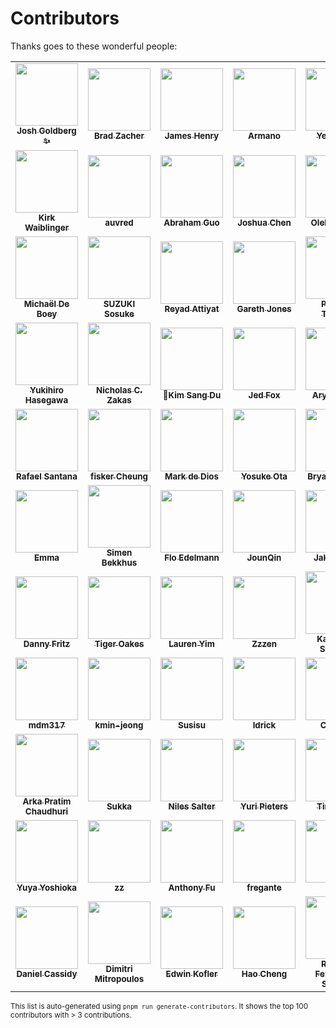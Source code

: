 <!-- ------------------------------------------
 |      DO NOT MODIFY THIS FILE MANUALLY      |
 |                                            |
 | THIS FILE HAS BEEN AUTOMATICALLY GENERATED |
 |                                            |
 |     YOU CAN REGENERATE THIS FILE USING     |
 |         pnpm run generate-contributors     |
 ------------------------------------------- -->

# Contributors

Thanks goes to these wonderful people:

<!-- prettier-ignore-start -->
<!-- markdownlint-disable -->
<table>
  <tr>
    <td align="center"><a href="https://github.com/JoshuaKGoldberg"><img src="https://avatars.githubusercontent.com/u/3335181?v=4&size=100" width="100px;" alt=""/><br /><sub><b>Josh Goldberg ✨</b></sub></a></td>
    <td align="center"><a href="https://github.com/bradzacher"><img src="https://avatars.githubusercontent.com/u/7462525?v=4&size=100" width="100px;" alt=""/><br /><sub><b>Brad Zacher</b></sub></a></td>
    <td align="center"><a href="https://github.com/JamesHenry"><img src="https://avatars.githubusercontent.com/u/900523?v=4&size=100" width="100px;" alt=""/><br /><sub><b>James Henry</b></sub></a></td>
    <td align="center"><a href="https://github.com/armano2"><img src="https://avatars.githubusercontent.com/u/625469?v=4&size=100" width="100px;" alt=""/><br /><sub><b>Armano</b></sub></a></td>
    <td align="center"><a href="https://github.com/yeonjuan"><img src="https://avatars.githubusercontent.com/u/41323220?v=4&size=100" width="100px;" alt=""/><br /><sub><b>YeonJuan</b></sub></a></td>
  </tr>
  <tr>
    <td align="center"><a href="https://github.com/kirkwaiblinger"><img src="https://avatars.githubusercontent.com/u/53019676?v=4&size=100" width="100px;" alt=""/><br /><sub><b>Kirk Waiblinger</b></sub></a></td>
    <td align="center"><a href="https://github.com/auvred"><img src="https://avatars.githubusercontent.com/u/61150013?v=4&size=100" width="100px;" alt=""/><br /><sub><b>auvred</b></sub></a></td>
    <td align="center"><a href="https://github.com/abrahamguo"><img src="https://avatars.githubusercontent.com/u/7842684?v=4&size=100" width="100px;" alt=""/><br /><sub><b>Abraham Guo</b></sub></a></td>
    <td align="center"><a href="https://github.com/Josh-Cena"><img src="https://avatars.githubusercontent.com/u/55398995?v=4&size=100" width="100px;" alt=""/><br /><sub><b>Joshua Chen</b></sub></a></td>
    <td align="center"><a href="https://github.com/a-tarasyuk"><img src="https://avatars.githubusercontent.com/u/509265?v=4&size=100" width="100px;" alt=""/><br /><sub><b>Oleksandr T.</b></sub></a></td>
  </tr>
  <tr>
    <td align="center"><a href="https://github.com/MichaelDeBoey"><img src="https://avatars.githubusercontent.com/u/6643991?v=4&size=100" width="100px;" alt=""/><br /><sub><b>Michaël De Boey</b></sub></a></td>
    <td align="center"><a href="https://github.com/sosukesuzuki"><img src="https://avatars.githubusercontent.com/u/14838850?v=4&size=100" width="100px;" alt=""/><br /><sub><b>SUZUKI Sosuke</b></sub></a></td>
    <td align="center"><a href="https://github.com/soda0289"><img src="https://avatars.githubusercontent.com/u/2373964?v=4&size=100" width="100px;" alt=""/><br /><sub><b>Reyad Attiyat</b></sub></a></td>
    <td align="center"><a href="https://github.com/G-Rath"><img src="https://avatars.githubusercontent.com/u/3151613?v=4&size=100" width="100px;" alt=""/><br /><sub><b>Gareth Jones</b></sub></a></td>
    <td align="center"><a href="https://github.com/weirdpattern"><img src="https://avatars.githubusercontent.com/u/19519411?v=4&size=100" width="100px;" alt=""/><br /><sub><b>Patricio Trevino</b></sub></a></td>
  </tr>
  <tr>
    <td align="center"><a href="https://github.com/y-hsgw"><img src="https://avatars.githubusercontent.com/u/49516827?v=4&size=100" width="100px;" alt=""/><br /><sub><b>Yukihiro Hasegawa</b></sub></a></td>
    <td align="center"><a href="https://github.com/nzakas"><img src="https://avatars.githubusercontent.com/u/38546?v=4&size=100" width="100px;" alt=""/><br /><sub><b>Nicholas C. Zakas</b></sub></a></td>
    <td align="center"><a href="https://github.com/developer-bandi"><img src="https://avatars.githubusercontent.com/u/102564722?v=4&size=100" width="100px;" alt=""/><br /><sub><b>Kim Sang Du</b></sub></a></td>
    <td align="center"><a href="https://github.com/j-f1"><img src="https://avatars.githubusercontent.com/u/25517624?v=4&size=100" width="100px;" alt=""/><br /><sub><b>Jed Fox</b></sub></a></td>
    <td align="center"><a href="https://github.com/aryaemami59"><img src="https://avatars.githubusercontent.com/u/86934138?v=4&size=100" width="100px;" alt=""/><br /><sub><b>Arya Emami</b></sub></a></td>
  </tr>
  <tr>
    <td align="center"><a href="https://github.com/rafaelss95"><img src="https://avatars.githubusercontent.com/u/11965907?v=4&size=100" width="100px;" alt=""/><br /><sub><b>Rafael Santana</b></sub></a></td>
    <td align="center"><a href="https://github.com/fisker"><img src="https://avatars.githubusercontent.com/u/172584?v=4&size=100" width="100px;" alt=""/><br /><sub><b>fisker Cheung</b></sub></a></td>
    <td align="center"><a href="https://github.com/peanutenthusiast"><img src="https://avatars.githubusercontent.com/u/99303358?v=4&size=100" width="100px;" alt=""/><br /><sub><b>Mark de Dios</b></sub></a></td>
    <td align="center"><a href="https://github.com/ota-meshi"><img src="https://avatars.githubusercontent.com/u/16508807?v=4&size=100" width="100px;" alt=""/><br /><sub><b>Yosuke Ota</b></sub></a></td>
    <td align="center"><a href="https://github.com/bmish"><img src="https://avatars.githubusercontent.com/u/698306?v=4&size=100" width="100px;" alt=""/><br /><sub><b>Bryan Mishkin</b></sub></a></td>
  </tr>
  <tr>
    <td align="center"><a href="https://github.com/Pajn"><img src="https://avatars.githubusercontent.com/u/817422?v=4&size=100" width="100px;" alt=""/><br /><sub><b>Emma</b></sub></a></td>
    <td align="center"><a href="https://github.com/SimenB"><img src="https://avatars.githubusercontent.com/u/1404810?v=4&size=100" width="100px;" alt=""/><br /><sub><b>Simen Bekkhus</b></sub></a></td>
    <td align="center"><a href="https://github.com/FloEdelmann"><img src="https://avatars.githubusercontent.com/u/202916?v=4&size=100" width="100px;" alt=""/><br /><sub><b>Flo Edelmann</b></sub></a></td>
    <td align="center"><a href="https://github.com/JounQin"><img src="https://avatars.githubusercontent.com/u/8336744?v=4&size=100" width="100px;" alt=""/><br /><sub><b>JounQin</b></sub></a></td>
    <td align="center"><a href="https://github.com/jakebailey"><img src="https://avatars.githubusercontent.com/u/5341706?v=4&size=100" width="100px;" alt=""/><br /><sub><b>Jake Bailey</b></sub></a></td>
  </tr>
  <tr>
    <td align="center"><a href="https://github.com/dannyfritz"><img src="https://avatars.githubusercontent.com/u/315788?v=4&size=100" width="100px;" alt=""/><br /><sub><b>Danny Fritz</b></sub></a></td>
    <td align="center"><a href="https://github.com/NotWoods"><img src="https://avatars.githubusercontent.com/u/1782266?v=4&size=100" width="100px;" alt=""/><br /><sub><b>Tiger Oakes</b></sub></a></td>
    <td align="center"><a href="https://github.com/cherryblossom000"><img src="https://avatars.githubusercontent.com/u/31467609?v=4&size=100" width="100px;" alt=""/><br /><sub><b>Lauren Yim</b></sub></a></td>
    <td align="center"><a href="https://github.com/Zzzen"><img src="https://avatars.githubusercontent.com/u/6630042?v=4&size=100" width="100px;" alt=""/><br /><sub><b>Zzzen</b></sub></a></td>
    <td align="center"><a href="https://github.com/lukyth"><img src="https://avatars.githubusercontent.com/u/7040242?v=4&size=100" width="100px;" alt=""/><br /><sub><b>Kanitkorn Sujautra</b></sub></a></td>
  </tr>
  <tr>
    <td align="center"><a href="https://github.com/mdm317"><img src="https://avatars.githubusercontent.com/u/62943813?v=4&size=100" width="100px;" alt=""/><br /><sub><b>mdm317</b></sub></a></td>
    <td align="center"><a href="https://github.com/kmin-jeong"><img src="https://avatars.githubusercontent.com/u/53456037?v=4&size=100" width="100px;" alt=""/><br /><sub><b>kmin-jeong</b></sub></a></td>
    <td align="center"><a href="https://github.com/susisu"><img src="https://avatars.githubusercontent.com/u/2443491?v=4&size=100" width="100px;" alt=""/><br /><sub><b>Susisu</b></sub></a></td>
    <td align="center"><a href="https://github.com/ldrick"><img src="https://avatars.githubusercontent.com/u/3674067?v=4&size=100" width="100px;" alt=""/><br /><sub><b>ldrick</b></sub></a></td>
    <td align="center"><a href="https://github.com/cparros"><img src="https://avatars.githubusercontent.com/u/65684072?v=4&size=100" width="100px;" alt=""/><br /><sub><b>Cparros</b></sub></a></td>
  </tr>
  <tr>
    <td align="center"><a href="https://github.com/arkapratimc"><img src="https://avatars.githubusercontent.com/u/105232141?v=4&size=100" width="100px;" alt=""/><br /><sub><b>Arka Pratim Chaudhuri</b></sub></a></td>
    <td align="center"><a href="https://github.com/SukkaW"><img src="https://avatars.githubusercontent.com/u/40715044?v=4&size=100" width="100px;" alt=""/><br /><sub><b>Sukka</b></sub></a></td>
    <td align="center"><a href="https://github.com/Validark"><img src="https://avatars.githubusercontent.com/u/15217173?v=4&size=100" width="100px;" alt=""/><br /><sub><b>Niles Salter</b></sub></a></td>
    <td align="center"><a href="https://github.com/MageJohn"><img src="https://avatars.githubusercontent.com/u/3520558?v=4&size=100" width="100px;" alt=""/><br /><sub><b>Yuri Pieters</b></sub></a></td>
    <td align="center"><a href="https://github.com/timkraut"><img src="https://avatars.githubusercontent.com/u/509669?v=4&size=100" width="100px;" alt=""/><br /><sub><b>Tim Kraut</b></sub></a></td>
  </tr>
  <tr>
    <td align="center"><a href="https://github.com/YuyaYoshioka"><img src="https://avatars.githubusercontent.com/u/71418423?v=4&size=100" width="100px;" alt=""/><br /><sub><b>Yuya Yoshioka</b></sub></a></td>
    <td align="center"><a href="https://github.com/holazz"><img src="https://avatars.githubusercontent.com/u/23100055?v=4&size=100" width="100px;" alt=""/><br /><sub><b>zz</b></sub></a></td>
    <td align="center"><a href="https://github.com/antfu"><img src="https://avatars.githubusercontent.com/u/11247099?v=4&size=100" width="100px;" alt=""/><br /><sub><b>Anthony Fu</b></sub></a></td>
    <td align="center"><a href="https://github.com/fregante"><img src="https://avatars.githubusercontent.com/u/1402241?v=4&size=100" width="100px;" alt=""/><br /><sub><b>fregante</b></sub></a></td>
    <td align="center"><a href="https://github.com/so1ve"><img src="https://avatars.githubusercontent.com/u/58381667?v=4&size=100" width="100px;" alt=""/><br /><sub><b>Ray</b></sub></a></td>
  </tr>
  <tr>
    <td align="center"><a href="https://github.com/djcsdy"><img src="https://avatars.githubusercontent.com/u/310800?v=4&size=100" width="100px;" alt=""/><br /><sub><b>Daniel Cassidy</b></sub></a></td>
    <td align="center"><a href="https://github.com/dimitropoulos"><img src="https://avatars.githubusercontent.com/u/15232461?v=4&size=100" width="100px;" alt=""/><br /><sub><b>Dimitri Mitropoulos</b></sub></a></td>
    <td align="center"><a href="https://github.com/hyperupcall"><img src="https://avatars.githubusercontent.com/u/24364012?v=4&size=100" width="100px;" alt=""/><br /><sub><b>Edwin Kofler</b></sub></a></td>
    <td align="center"><a href="https://github.com/haocheng6"><img src="https://avatars.githubusercontent.com/u/7645930?v=4&size=100" width="100px;" alt=""/><br /><sub><b>Hao Cheng</b></sub></a></td>
    <td align="center"><a href="https://github.com/Rudxain"><img src="https://avatars.githubusercontent.com/u/76864299?v=4&size=100" width="100px;" alt=""/><br /><sub><b>Ricardo Fernández Serrata</b></sub></a></td>
  </tr>
</table>

<!-- markdownlint-restore -->
<!-- prettier-ignore-end -->

<sup>This list is auto-generated using `pnpm run generate-contributors`. It shows the top 100 contributors with > 3 contributions.</sup>
